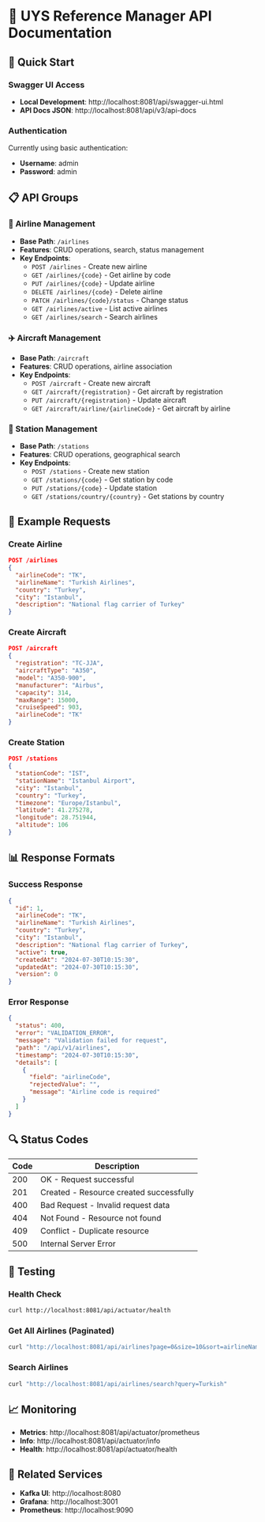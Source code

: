 # 📖 UYS Reference Manager API Documentation

## 🚀 Quick Start

### Swagger UI Access
- **Local Development**: http://localhost:8081/api/swagger-ui.html
- **API Docs JSON**: http://localhost:8081/api/v3/api-docs

### Authentication
Currently using basic authentication:
- **Username**: admin
- **Password**: admin

## 📋 API Groups

### 🏢 Airline Management
- **Base Path**: `/airlines`
- **Features**: CRUD operations, search, status management
- **Key Endpoints**:
  - `POST /airlines` - Create new airline
  - `GET /airlines/{code}` - Get airline by code
  - `PUT /airlines/{code}` - Update airline
  - `DELETE /airlines/{code}` - Delete airline
  - `PATCH /airlines/{code}/status` - Change status
  - `GET /airlines/active` - List active airlines
  - `GET /airlines/search` - Search airlines

### ✈️ Aircraft Management  
- **Base Path**: `/aircraft`
- **Features**: CRUD operations, airline association
- **Key Endpoints**:
  - `POST /aircraft` - Create new aircraft
  - `GET /aircraft/{registration}` - Get aircraft by registration
  - `PUT /aircraft/{registration}` - Update aircraft
  - `GET /aircraft/airline/{airlineCode}` - Get aircraft by airline

### 🛫 Station Management
- **Base Path**: `/stations`
- **Features**: CRUD operations, geographical search
- **Key Endpoints**:
  - `POST /stations` - Create new station
  - `GET /stations/{code}` - Get station by code
  - `PUT /stations/{code}` - Update station
  - `GET /stations/country/{country}` - Get stations by country

## 🔧 Example Requests

### Create Airline
```json
POST /airlines
{
  "airlineCode": "TK",
  "airlineName": "Turkish Airlines", 
  "country": "Turkey",
  "city": "Istanbul",
  "description": "National flag carrier of Turkey"
}
```

### Create Aircraft
```json
POST /aircraft
{
  "registration": "TC-JJA",
  "aircraftType": "A350",
  "model": "A350-900",
  "manufacturer": "Airbus",
  "capacity": 314,
  "maxRange": 15000,
  "cruiseSpeed": 903,
  "airlineCode": "TK"
}
```

### Create Station
```json
POST /stations
{
  "stationCode": "IST",
  "stationName": "Istanbul Airport",
  "city": "Istanbul",
  "country": "Turkey",
  "timezone": "Europe/Istanbul",
  "latitude": 41.275278,
  "longitude": 28.751944,
  "altitude": 106
}
```

## 📊 Response Formats

### Success Response
```json
{
  "id": 1,
  "airlineCode": "TK",
  "airlineName": "Turkish Airlines",
  "country": "Turkey",
  "city": "Istanbul", 
  "description": "National flag carrier of Turkey",
  "active": true,
  "createdAt": "2024-07-30T10:15:30",
  "updatedAt": "2024-07-30T10:15:30",
  "version": 0
}
```

### Error Response
```json
{
  "status": 400,
  "error": "VALIDATION_ERROR",
  "message": "Validation failed for request",
  "path": "/api/v1/airlines",
  "timestamp": "2024-07-30T10:15:30",
  "details": [
    {
      "field": "airlineCode",
      "rejectedValue": "",
      "message": "Airline code is required"
    }
  ]
}
```

## 🔍 Status Codes

| Code | Description |
|------|-------------|
| 200 | OK - Request successful |
| 201 | Created - Resource created successfully |
| 400 | Bad Request - Invalid request data |
| 404 | Not Found - Resource not found |
| 409 | Conflict - Duplicate resource |
| 500 | Internal Server Error |

## 🧪 Testing

### Health Check
```bash
curl http://localhost:8081/api/actuator/health
```

### Get All Airlines (Paginated)
```bash
curl "http://localhost:8081/api/airlines?page=0&size=10&sort=airlineName,asc"
```

### Search Airlines
```bash
curl "http://localhost:8081/api/airlines/search?query=Turkish"
```

## 📈 Monitoring

- **Metrics**: http://localhost:8081/api/actuator/prometheus
- **Info**: http://localhost:8081/api/actuator/info
- **Health**: http://localhost:8081/api/actuator/health

## 🔗 Related Services

- **Kafka UI**: http://localhost:8080
- **Grafana**: http://localhost:3001
- **Prometheus**: http://localhost:9090
